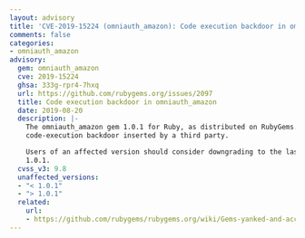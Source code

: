 ```yaml
---
layout: advisory
title: 'CVE-2019-15224 (omniauth_amazon): Code execution backdoor in omniauth_amazon'
comments: false
categories:
- omniauth_amazon
advisory:
  gem: omniauth_amazon
  cve: 2019-15224
  ghsa: 333g-rpr4-7hxq
  url: https://github.com/rubygems.org/issues/2097
  title: Code execution backdoor in omniauth_amazon
  date: 2019-08-20
  description: |-
    The omniauth_amazon gem 1.0.1 for Ruby, as distributed on RubyGems.org, included a
    code-execution backdoor inserted by a third party.

    Users of an affected version should consider downgrading to the last non-affected version of
    1.0.1.
  cvss_v3: 9.8
  unaffected_versions:
  - "< 1.0.1"
  - "> 1.0.1"
  related:
    url:
    - https://github.com/rubygems/rubygems.org/wiki/Gems-yanked-and-accounts-locked#19-aug-2019
---
```

